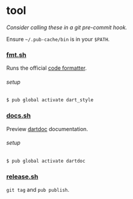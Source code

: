 tool
====

_Consider calling these in a git pre-commit hook._

Ensure `~/.pub-cache/bin` is in your `$PATH`.

### [fmt.sh](fmt.sh)

Runs the official [code formatter][].

[code formatter]: https://github.com/dart-lang/dart_style

###### setup

```sh
$ pub global activate dart_style
```

### [docs.sh](docs.sh)

Preview [dartdoc][] documentation.

[dartdoc]: https://github.com/dart-lang/dartdoc

###### setup

```sh
$ pub global activate dartdoc
```

### [release.sh](release.sh)

`git tag` and `pub publish`.
